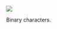 ![](https://db-feed.s3.amazonaws.com/legacy/Screenshot_from_2019_12_13_21_17_03-1576290619892.png)

Binary characters.
